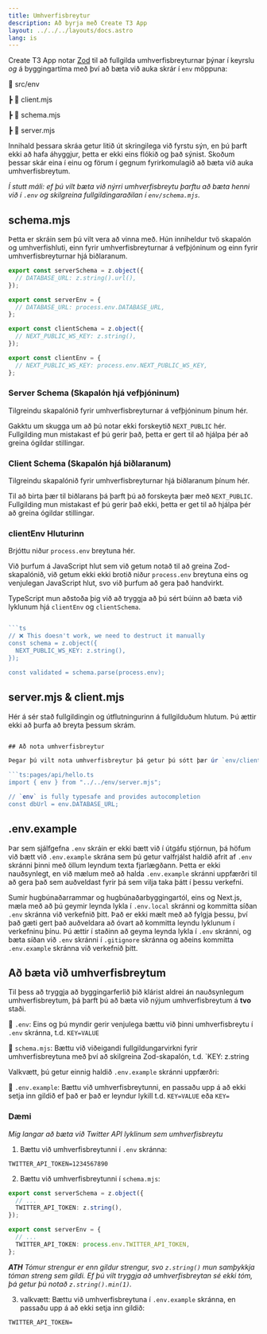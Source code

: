 ```yaml
---
title: Umhverfisbreytur
description: Að byrja með Create T3 App
layout: ../../../layouts/docs.astro
lang: is
---
```


Create T3 App notar [Zod](https://github.com/colinhacks/zod) til að fullgilda umhverfisbreyturnar þýnar í keyrslu _og_ á byggingartíma með því að bæta við auka skrár í `env` möppuna:

📁 src/env

┣ 📄 client.mjs

┣ 📄 schema.mjs

┣ 📄 server.mjs

Innihald þessara skráa getur litið út skringilega við fyrstu sýn, en þú þarft ekki að hafa áhyggjur, þetta er ekki eins flókið og það sýnist. Skoðum þessar skár eina í einu og förum í gegnum fyrirkomulagið að bæta við auka umhverfisbreytum.

_Í stutt máli: ef þú vilt bæta við nýrri umhverfisbreytu þarftu að bæta henni við í `.env` og skilgreina fullgildingaraðilan í `env/schema.mjs`._

## schema.mjs

Þetta er skráin sem þú vilt vera að vinna með. Hún inniheldur tvö skapalón og umhverfishluti, einn fyrir umhverfisbreyturnar á vefþjóninum og einn fyrir umhverfisbreyturnar hjá biðlaranum.

```ts:env/schema.mjs
export const serverSchema = z.object({
  // DATABASE_URL: z.string().url(),
});

export const serverEnv = {
  // DATABASE_URL: process.env.DATABASE_URL,
};

export const clientSchema = z.object({
  // NEXT_PUBLIC_WS_KEY: z.string(),
});

export const clientEnv = {
  // NEXT_PUBLIC_WS_KEY: process.env.NEXT_PUBLIC_WS_KEY,
};
```

### Server Schema (Skapalón hjá vefþjóninum)

Tilgreindu skapalónið fyrir umhverfisbreyturnar á vefþjóninum þínum hér.

Gakktu um skugga um að þú notar ekki forskeytið `NEXT_PUBLIC` hér. Fullgilding mun mistakast ef þú gerir það, þetta er gert til að hjálpa þér að greina ógildar stillingar.

### Client Schema (Skapalón hjá biðlaranum)

Tilgreindu skapalónið fyrir umhverfisbreyturnar hjá biðlaranum þínum hér.

Til að birta þær til biðlarans þá þarft þú að forskeyta þær með `NEXT_PUBLIC`. Fullgilding mun mistakast ef þú gerir það ekki, þetta er get til að hjálpa þér að greina ógildar stillingar.

### clientEnv Hluturinn

Brjóttu niður `process.env` breytuna hér.

Við þurfum á JavaScript hlut sem við getum notað til að greina Zod-skapalónið, við getum ekki ekki brotið niður `process.env` breytuna eins og venjulegan JavaScript hlut, svo við þurfum að gera það handvirkt.

TypeScript mun aðstoða þig við að tryggja að þú sért búinn að bæta við lyklunum hjá `clientEnv` og `clientSchema`.

````ts

```ts
// ❌ This doesn't work, we need to destruct it manually
const schema = z.object({
  NEXT_PUBLIC_WS_KEY: z.string(),
});

const validated = schema.parse(process.env);
````

## server.mjs & client.mjs

Hér á sér stað fullgildingin og útflutningurinn á fullgilduðum hlutum. Þú ættir ekki að þurfa að breyta þessum skrám.

````ts:env/server.mjs

## Að nota umhverfisbreytur

Þegar þú vilt nota umhverfisbreytur þá getur þú sótt þær úr `env/client.mjs` eða `env/server.mjs` eftir því hvar þú vilt nota þær:

```ts:pages/api/hello.ts
import { env } from "../../env/server.mjs";

// `env` is fully typesafe and provides autocompletion
const dbUrl = env.DATABASE_URL;
````

## .env.example

Þar sem sjálfgefna `.env` skráin er ekki bætt við í útgáfu stjórnun, þá höfum við bætt við `.env.example` skrána sem þú getur valfrjálst haldið afrit af `.env` skránni þinni með öllum leyndum texta fjarlægðann. Þetta er ekki nauðsynlegt, en við mælum með að halda `.env.example` skránni uppfærðri til að gera það sem auðveldast fyrir þá sem vilja taka þátt í þessu verkefni.

Sumir hugbúnaðarrammar og hugbúnaðarbyggingartól, eins og Next.js, mæla með að þú geymir leynda lykla í `.env.local` skránni og kommitta síðan `.env` skránna við verkefnið þitt. Það er ekki mælt með að fylgja þessu, því það gæti gert það auðveldara að óvart að kommitta leyndu lyklunum í verkefninu þínu. Þú ættir í staðinn að geyma leynda lykla í `.env` skránni, og bæta síðan við `.env` skránni í `.gitignore` skránna og aðeins kommitta `.env.example` skránna við verkefnið þitt.

## Að bæta við umhverfisbreytum

Til þess að tryggja að byggingarferlið þið klárist aldrei án nauðsynlegum umhverfisbreytum, þá þarft þú að bæta við nýjum umhverfisbreytum á **tvo** staði.

📄 `.env`: Eins og þú myndir gerir venjulega bættu við þinni umhverfisbreytu í `.env` skránna, t.d. `KEY=VALUE`

📄 `schema.mjs`: Bættu við viðeigandi fullgildungarvirkni fyrir umhverfisbreytuna með því að skilgreina Zod-skapalón, t.d. `KEY: z.string

Valkvætt, þú getur einnig haldið `.env.example` skránni uppfærðri:

📄 `.env.example`: Bættu við umhverfisbreytunni, en passaðu upp á að ekki setja inn gildið ef það er það er leyndur lykill t.d. `KEY=VALUE` eða `KEY=`

### Dæmi

_Mig langar að bæta við Twitter API lyklinum sem umhverfisbreytu_

1. Bættu við umhverfisbreytunni í `.env` skránna:

```
TWITTER_API_TOKEN=1234567890
```

2. Bættu við umhverfisbreytunni í `schema.mjs`:

```ts
export const serverSchema = z.object({
  // ...
  TWITTER_API_TOKEN: z.string(),
});

export const serverEnv = {
  // ...
  TWITTER_API_TOKEN: process.env.TWITTER_API_TOKEN,
};
```

_**ATH** Tómur strengur er enn gildur strengur, svo `z.string()` mun samþykkja tóman streng sem gildi. Ef þú vilt tryggja að umhverfisbreytan sé ekki tóm, þá getur þú notað `z.string().min(1)`._

3. valkvætt: Bættu við umhverfisbreytuna í `.env.example` skránna, en passaðu upp á að ekki setja inn gildið:

```
TWITTER_API_TOKEN=
```
